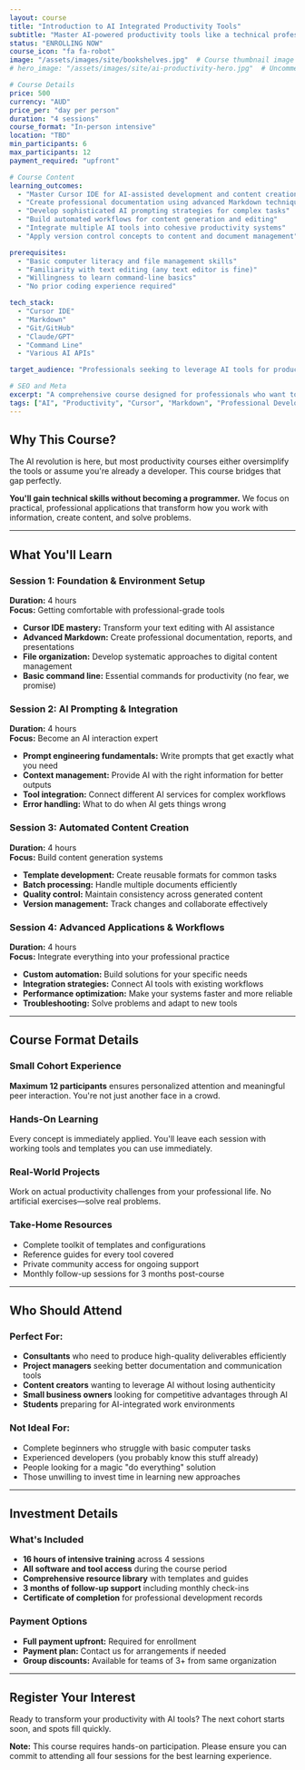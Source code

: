 ```yaml
---
layout: course
title: "Introduction to AI Integrated Productivity Tools"
subtitle: "Master AI-powered productivity tools like a technical professional"
status: "ENROLLING NOW"
course_icon: "fa fa-robot"
image: "/assets/images/site/bookshelves.jpg"  # Course thumbnail image
# hero_image: "/assets/images/site/ai-productivity-hero.jpg"  # Uncomment when you have a hero image

# Course Details
price: 500
currency: "AUD"
price_per: "day per person"
duration: "4 sessions"
course_format: "In-person intensive"
location: "TBD"
min_participants: 6
max_participants: 12
payment_required: "upfront"

# Course Content
learning_outcomes:
  - "Master Cursor IDE for AI-assisted development and content creation"
  - "Create professional documentation using advanced Markdown techniques"
  - "Develop sophisticated AI prompting strategies for complex tasks"
  - "Build automated workflows for content generation and editing"
  - "Integrate multiple AI tools into cohesive productivity systems"
  - "Apply version control concepts to content and document management"

prerequisites:
  - "Basic computer literacy and file management skills"
  - "Familiarity with text editing (any text editor is fine)"
  - "Willingness to learn command-line basics"
  - "No prior coding experience required"

tech_stack:
  - "Cursor IDE"
  - "Markdown"
  - "Git/GitHub"
  - "Claude/GPT"
  - "Command Line"
  - "Various AI APIs"

target_audience: "Professionals seeking to leverage AI tools for productivity without extensive technical background"

# SEO and Meta
excerpt: "A comprehensive course designed for professionals who want to master AI-powered productivity tools without extensive technical background."
tags: ["AI", "Productivity", "Cursor", "Markdown", "Professional Development"]
---
```


## Why This Course?

The AI revolution is here, but most productivity courses either oversimplify the tools or assume you're already a developer. This course bridges that gap perfectly.

**You'll gain technical skills without becoming a programmer.** We focus on practical, professional applications that transform how you work with information, create content, and solve problems.

---

## What You'll Learn

### Session 1: Foundation & Environment Setup
**Duration:** 4 hours  
**Focus:** Getting comfortable with professional-grade tools

- **Cursor IDE mastery:** Transform your text editing with AI assistance
- **Advanced Markdown:** Create professional documentation, reports, and presentations
- **File organization:** Develop systematic approaches to digital content management
- **Basic command line:** Essential commands for productivity (no fear, we promise)

### Session 2: AI Prompting & Integration
**Duration:** 4 hours  
**Focus:** Become an AI interaction expert

- **Prompt engineering fundamentals:** Write prompts that get exactly what you need
- **Context management:** Provide AI with the right information for better outputs
- **Tool integration:** Connect different AI services for complex workflows
- **Error handling:** What to do when AI gets things wrong

### Session 3: Automated Content Creation
**Duration:** 4 hours  
**Focus:** Build content generation systems

- **Template development:** Create reusable formats for common tasks
- **Batch processing:** Handle multiple documents efficiently
- **Quality control:** Maintain consistency across generated content
- **Version management:** Track changes and collaborate effectively

### Session 4: Advanced Applications & Workflows
**Duration:** 4 hours  
**Focus:** Integrate everything into your professional practice

- **Custom automation:** Build solutions for your specific needs
- **Integration strategies:** Connect AI tools with existing workflows
- **Performance optimization:** Make your systems faster and more reliable
- **Troubleshooting:** Solve problems and adapt to new tools

---

## Course Format Details

### Small Cohort Experience
**Maximum 12 participants** ensures personalized attention and meaningful peer interaction. You're not just another face in a crowd.

### Hands-On Learning
Every concept is immediately applied. You'll leave each session with working tools and templates you can use immediately.

### Real-World Projects
Work on actual productivity challenges from your professional life. No artificial exercises—solve real problems.

### Take-Home Resources
- Complete toolkit of templates and configurations
- Reference guides for every tool covered
- Private community access for ongoing support
- Monthly follow-up sessions for 3 months post-course

---

## Who Should Attend

### Perfect For:
- **Consultants** who need to produce high-quality deliverables efficiently
- **Project managers** seeking better documentation and communication tools
- **Content creators** wanting to leverage AI without losing authenticity
- **Small business owners** looking for competitive advantages through AI
- **Students** preparing for AI-integrated work environments

### Not Ideal For:
- Complete beginners who struggle with basic computer tasks
- Experienced developers (you probably know this stuff already)
- People looking for a magic "do everything" solution
- Those unwilling to invest time in learning new approaches

---

## Investment Details

### What's Included
- **16 hours of intensive training** across 4 sessions
- **All software and tool access** during the course period
- **Comprehensive resource library** with templates and guides
- **3 months of follow-up support** including monthly check-ins
- **Certificate of completion** for professional development records

### Payment Options
- **Full payment upfront:** Required for enrollment
- **Payment plan:** Contact us for arrangements if needed
- **Group discounts:** Available for teams of 3+ from same organization

---

## Register Your Interest

Ready to transform your productivity with AI tools? The next cohort starts soon, and spots fill quickly.

**Note:** This course requires hands-on participation. Please ensure you can commit to attending all four sessions for the best learning experience. 